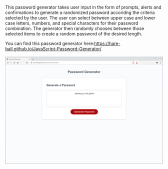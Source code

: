This password generator takes user input in the form of prompts, alerts and confirmations to generate a randomized password accoridng the criteria selected by the user. The user can select between upper case and lower case letters, numbers, and special characters for their password combination. The generator then randomly chooses between those selected items to create a random password of the desired length.

You can find this password generator here:https://hare-ball.github.io/JavaScript-Password-Generator/
<br>
<br>
<img src="Password_Generator_Screenshot.png" alt="Password Generator Screenshot">
